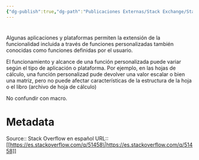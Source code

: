 ```yaml
---
{"dg-publish":true,"dg-path":"Publicaciones Externas/Stack Exchange/Stack Overflow en español/es.stackoverflow.com-51458.md","permalink":"/publicaciones-externas/stack-exchange/stack-overflow-en-espanol/es-stackoverflow-com-51458/","hide":true,"noteIcon":"\"0\"","created":"2024-04-03T12:49:10.759-06:00","updated":"2024-04-05T16:43:49.170-06:00"}
---
```


# 

Algunas aplicaciones y plataformas permiten la extensión de la funcionalidad incluida a través de funciones personalizadas también conocidas como funciones definidas por el usuario.

El funcionamiento y alcance de una función personalizada puede variar según el tipo de aplicación o plataforma. Por ejemplo, en las hojas de cálculo, una función personalizad pude devolver una valor escalar o bien una matriz, pero no puede afectar características de la estructura de la hoja o el libro (archivo de hoja de cálculo)

No confundir con macro.

# Metadata
Source:: Stack Overflow en español
URL:: [[https://es.stackoverflow.com/q/51458\|https://es.stackoverflow.com/q/51458]]

